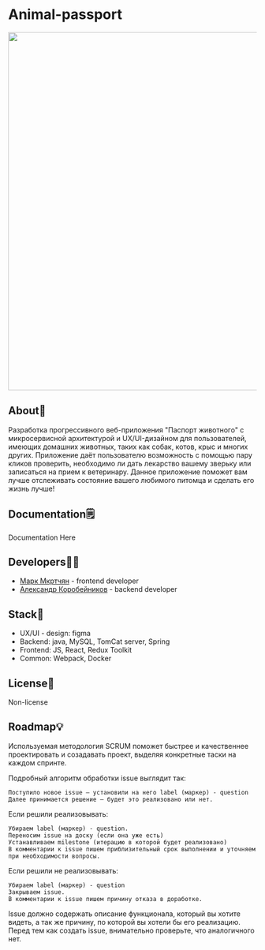 # Animal-passport


<p align="center">
      <img src="https://i.ibb.co/vkznSS5/346915732996474.webp" width="726">
</p>





## About🐹

Разработка прогрессивного веб-приложения "Паспорт животного" с микросервисной архитектурой и UX/UI-дизайном для пользователей, имеющих домашних животных, таких как собак, котов, крыс и многих других. Приложение даёт пользователю возможность с помощью пару кликов проверить, необходимо ли дать лекарство вашему зверьку или записаться на прием к ветеринару. Данное приложение поможет вам лучше отслеживать состояние вашего любимого питомца и сделать его жизнь лучше!  

## Documentation🗒️

Documentation Here

## Developers👨‍💻

- [Марк Мкртчян](https://github.com/maRikOmarikexe) - frontend developer
- [Александр Коробейников](https://github.com/Doath1337) - backend developer

## Stack📜
<ul>
<li>UX/UI - design: figma</li>

<li>Backend: java, MySQL, TomCat server, Spring </li>

<li>Frontend: JS, React, Redux Toolkit</li>

<li>Common: Webpack, Docker</li>
</ul>

## License🧾

Non-license

## Roadmap💡

Используемая методология SCRUM поможет быстрее и качественнее проектировать и созадавать проект, выделяя конкретные таски на каждом спринте.


Подробный алгоритм обработки issue выглядит так:

    Поступило новое issue – установили на него label (маркер) - question
    Далее принимается решение — будет это реализовано или нет.

Если решили реализовывать:

    Убираем label (маркер) - question.
    Переносим issue на доску (если она уже есть)
    Устанавливаем milestone (итерацию в которой будет реализовано)
    В комментарии к issue пишем приблизительный срок выполнении и уточняем при необходимости вопросы.

Если решили не реализовывать:

    Убираем label (маркер) - question
    Закрываем issue.
    В комментарии к issue пишем причину отказа в доработке.

Issue должно содержать описание функционала, который вы хотите видеть, а так же причину, по которой вы хотели бы его реализацию. Перед тем как создать issue, внимательно проверьте, что аналогичного нет.

